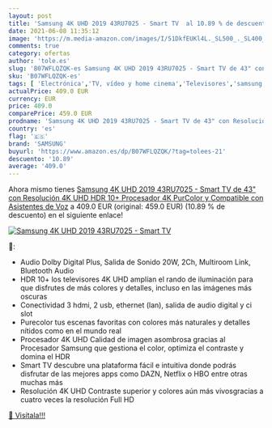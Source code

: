 ```yaml
---
layout: post
title: 'Samsung 4K UHD 2019 43RU7025 - Smart TV  al 10.89 % de descuento'
date: 2021-06-08 11:35:12
image: 'https://m.media-amazon.com/images/I/51DkfEUKl4L._SL500_._SL400_.jpg'
comments: true
category: ofertas
author: 'tole.es'
slug: 'B07WFLQZQK-es Samsung 4K UHD 2019 43RU7025 - Smart TV de 43" con...'
sku: 'B07WFLQZQK-es'
tags: [ 'Electrónica','TV, vídeo y home cinema','Televisores','samsung','smart','tv', ]
actualPrice: 409.0 EUR
currency: EUR
price: 409.0
comparePrice: 459.0 EUR
prodname: 'Samsung 4K UHD 2019 43RU7025 - Smart TV de 43" con Resolución 4K UHD  HDR 10+  Procesador 4K  PurColor y Compatible con Asistentes de Voz'
country: 'es'
flag: '🇪🇸'
brand: 'SAMSUNG'
buyurl: 'https://www.amazon.es/dp/B07WFLQZQK/?tag=tolees-21'
descuento: '10.89'
average: '409.0'
---
```


Ahora mismo tienes [Samsung 4K UHD 2019 43RU7025 - Smart TV de 43" con Resolución 4K UHD  HDR 10+  Procesador 4K  PurColor y Compatible con Asistentes de Voz](https://www.amazon.es/dp/B07WFLQZQK/?tag=tolees-21) a 409.0 EUR (original: 459.0 EUR) (10.89 %  de descuento) en el siguiente enlace!

[![Samsung 4K UHD 2019 43RU7025 - Smart TV ](https://m.media-amazon.com/images/I/51DkfEUKl4L._SL500_._SL400_.jpg)](https://www.amazon.es/dp/B07WFLQZQK/?tag=tolees-21)

🔎:

- Audio Dolby Digital Plus, Salida de Sonido 20W, 2Ch, Multiroom Link, Bluetooth Audio
- HDR 10+ los televisores 4K UHD amplían el rando de iluminación para que disfrutes de más colores y detalles, incluso en las imágenes más oscuras
- Conectividad 3 hdmi, 2 usb, ethernet (lan), salida de audio digital y ci slot
- Purecolor tus escenas favoritas con colores más naturales y detalles nítidos como en el mundo real
- Procesador 4K UHD Calidad de imagen asombrosa gracias al Procesador Samsung que gestiona el color, optimiza el contraste y domina el HDR
- Smart TV descubre una plataforma fácil e intuitiva donde podrás disfrutar de las mejores apps como DAZN, Netflix o HBO entre otras muchas más
- Resolución 4K UHD Contraste superior y colores aún más vivosgracias a cuatro veces la resolución Full HD

[🛒 Visítala!!!](https://www.amazon.es/dp/B07WFLQZQK/?tag=tolees-21)
